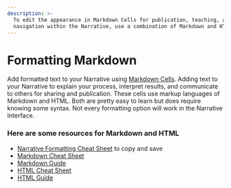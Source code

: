 ```yaml
---
description: >-
  To edit the appearance in Markdown Cells for publication, teaching, and to add
  navigation within the Narrative, use a combination of Markdown and HTML.
---
```


# Formatting Markdown



Add formatted text to your Narrative using [Markdown Cells](revise.md#add-text-to-your-narrative). Adding text to your Narrative to explain your process,  interpret results, and communicate to others for sharing and publication. These cells use markup languages of Markdown and HTML. Both are pretty easy to learn but does require knowing some syntax. Not every formatting option will work in the Narrative Interface. 

### Here are some resources for Markdown and HTML

* [Narrative Formatting Cheat Sheet](https://narrative.kbase.us/narrative/69716) to copy and save
* [Markdown Cheat Sheet](https://www.markdownguide.org/cheat-sheet/)
* [Markdown Guide](https://www.markdownguide.org/basic-syntax)
* [HTML Cheat Sheet](https://htmlcheatsheet.com/)
* [HTML Guide](http://www.simplehtmlguide.com/essential.php)





